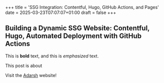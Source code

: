 +++
title = 'SSG Integration: Contentful, Hugo, GitHub Actions, and Pages'
date = 2025-03-23T07:07:07+01:00
draft = false
+++
## Building a Dynamic SSG Website: Contentful, Hugo, Automated Deployment with GitHub Actions

This is **bold** text, and this is *emphasized* text.

This post is about

Visit the [Adarsh](https://thatsmeadarsh.github.io) website!
